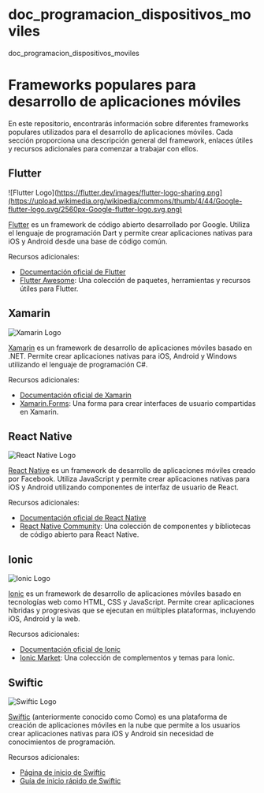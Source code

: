 # doc_programacion_dispositivos_moviles
doc_programacion_dispositivos_moviles
# Frameworks populares para desarrollo de aplicaciones móviles

En este repositorio, encontrarás información sobre diferentes frameworks populares utilizados para el desarrollo de aplicaciones móviles. Cada sección proporciona una descripción general del framework, enlaces útiles y recursos adicionales para comenzar a trabajar con ellos.

## Flutter

![Flutter Logo](https://flutter.dev/images/flutter-logo-sharing.png](https://upload.wikimedia.org/wikipedia/commons/thumb/4/44/Google-flutter-logo.svg/2560px-Google-flutter-logo.svg.png)

[Flutter](https://flutter.dev/) es un framework de código abierto desarrollado por Google. Utiliza el lenguaje de programación Dart y permite crear aplicaciones nativas para iOS y Android desde una base de código común.

Recursos adicionales:
- [Documentación oficial de Flutter](https://flutter.dev/docs)
- [Flutter Awesome](https://flutterawesome.com/): Una colección de paquetes, herramientas y recursos útiles para Flutter.

## Xamarin

![Xamarin Logo](https://miro.medium.com/max/2560/1*r6a7s9kNpnN1e-C8H1zN2Q.png)

[Xamarin](https://dotnet.microsoft.com/apps/xamarin) es un framework de desarrollo de aplicaciones móviles basado en .NET. Permite crear aplicaciones nativas para iOS, Android y Windows utilizando el lenguaje de programación C#.

Recursos adicionales:
- [Documentación oficial de Xamarin](https://docs.microsoft.com/xamarin/)
- [Xamarin.Forms](https://docs.microsoft.com/xamarin/xamarin-forms/): Una forma para crear interfaces de usuario compartidas en Xamarin.

## React Native

![React Native Logo](https://miro.medium.com/max/1200/1*L7MmxJCVe2ERvWey4oj3FQ.png)

[React Native](https://reactnative.dev/) es un framework de desarrollo de aplicaciones móviles creado por Facebook. Utiliza JavaScript y permite crear aplicaciones nativas para iOS y Android utilizando componentes de interfaz de usuario de React.

Recursos adicionales:
- [Documentación oficial de React Native](https://reactnative.dev/docs)
- [React Native Community](https://reactnative.directory/): Una colección de componentes y bibliotecas de código abierto para React Native.

## Ionic

![Ionic Logo](https://ionicframework.com/img/meta/logo.png)

[Ionic](https://ionicframework.com/) es un framework de desarrollo de aplicaciones móviles basado en tecnologías web como HTML, CSS y JavaScript. Permite crear aplicaciones híbridas y progresivas que se ejecutan en múltiples plataformas, incluyendo iOS, Android y la web.

Recursos adicionales:
- [Documentación oficial de Ionic](https://ionicframework.com/docs)
- [Ionic Market](https://ionicframework.com/docs/marketplace): Una colección de complementos y temas para Ionic.

## Swiftic

![Swiftic Logo](https://www.swiftic.com/images/site/logo-swiftic.png)

[Swiftic](https://www.swiftic.com/) (anteriormente conocido como Como) es una plataforma de creación de aplicaciones móviles en la nube que permite a los usuarios crear aplicaciones nativas para iOS y Android sin necesidad de conocimientos de programación.

Recursos adicionales:
- [Página de inicio de Swiftic](https://www.swiftic.com/)
- [Guía de inicio rápido de Swiftic](https://www.swiftic.com/docs/getting-started)

